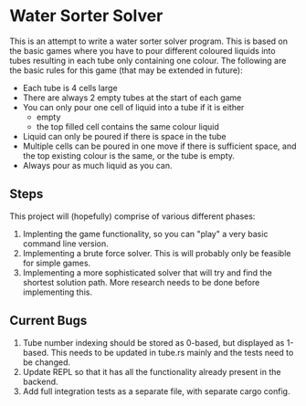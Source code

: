 # Water Sorter Solver

This is an attempt to write a water sorter solver program. This is based on the basic games where you have to pour different coloured liquids into tubes resulting in each tube only containing one colour. The following are the basic rules for this game (that may be extended in future):

- Each tube is 4 cells large
- There are always 2 empty tubes at the start of each game
- You can only pour one cell of liquid into a tube if it is either
  - empty
  - the top filled cell contains the same colour liquid
- Liquid can only be poured if there is space in the tube
- Multiple cells can be poured in one move if there is sufficient space, and the top existing colour is the same, or the tube is empty.
- Always pour as much liquid as you can.

## Steps

This project will (hopefully) comprise of various different phases:

1. Implenting the game functionality, so you can "play" a very basic command line version.
2. Implementing a brute force solver. This is will probably only be feasible for simple games.
3. Implementing a more sophisticated solver that will try and find the shortest solution path. More research needs to be done before implementing this.

## Current Bugs

1. Tube number indexing should be stored as 0-based, but displayed as 1-based. This needs to be updated in tube.rs mainly and the tests need to be changed.
2. Update REPL so that it has all the functionality already present in the backend.
3. Add full integration tests as a separate file, with separate cargo config.
